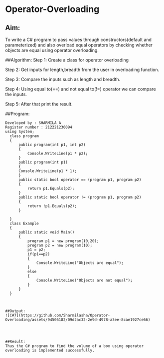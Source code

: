 # Operator-Overloading

## Aim:
 To write a C# program to pass values through constructors(default and parameterized) and also overload equal operators by checking whether objects are equal using operator overloading. 
 
 ##Algorithm:
 Step 1:
Create a class for operator overloading

Step 2:
Get inputs for length,breadth from the user in overloading function.

Step 3:
Compare the inputs such as length and breadth.

Step 4:
Using equal to(==) and not equal to(!=) operator we can compare the inputs.

Step 5:
After that print the result.
 
 
 
 ##Program:
 ~~~
 Developed by : SHARMILA A
Register number : 212221230094
using System;
   class program
   {
       public program(int p1, int p2)
       {
           Console.WriteLine(p1 * p2);
       }
       public program(int p1)
       {
       Console.WriteLine(p1 * 1);
       }
       public static bool operator == (program p1, program p2)
       {
           return p1.Equals(p2);
       }
       public static bool operator != (program p1, program p2)
       {
           return !p1.Equals(p2);
       }

   }
   class Example
   {
       public static void Main()
       {
           program p1 = new program(10,20);
           program p2 = new program(10);
           p1 = p2;
           if(p1==p2)
           {
               Console.WriteLine("Objects are equal");
           }
           else
           {
               Console.WriteLine("Objects are not equal");
           }
       }
   }

 
 
 ##Output:
 ![C#7](https://github.com/Sharmilasha/Operator-Overloading/assets/94506182/09d2ac32-2e9d-4978-a3ee-8cae1927ce66)


 
 
 ##Result:
 Thus the C# program to find the volume of a box using operator overloading is implemented successfully.
